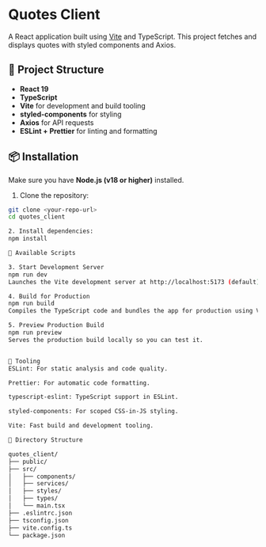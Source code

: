 # Quotes Client

A React application built using [Vite](https://vitejs.dev/) and TypeScript. This project fetches and displays quotes with styled components and Axios.

## 🚀 Project Structure

- **React 19**
- **TypeScript**
- **Vite** for development and build tooling
- **styled-components** for styling
- **Axios** for API requests
- **ESLint + Prettier** for linting and formatting

## 📦 Installation

Make sure you have **Node.js (v18 or higher)** installed.

1. Clone the repository:

```bash
git clone <your-repo-url>
cd quotes_client

2. Install dependencies:
npm install

🔧 Available Scripts

3. Start Development Server
npm run dev
Launches the Vite development server at http://localhost:5173 (default). Hot module reloading is enabled.

4. Build for Production
npm run build
Compiles the TypeScript code and bundles the app for production using Vite.

5. Preview Production Build
npm run preview
Serves the production build locally so you can test it.


🧪 Tooling
ESLint: For static analysis and code quality.

Prettier: For automatic code formatting.

typescript-eslint: TypeScript support in ESLint.

styled-components: For scoped CSS-in-JS styling.

Vite: Fast build and development tooling.

📁 Directory Structure

quotes_client/
├── public/
├── src/
│   ├── components/
│   ├── services/
│   ├── styles/
│   ├── types/
│   └── main.tsx
├── .eslintrc.json
├── tsconfig.json
├── vite.config.ts
└── package.json